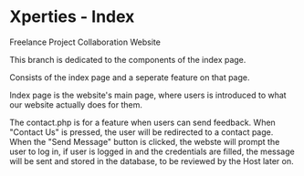 # Xperties - Index
Freelance Project Collaboration Website

This branch is dedicated to the components of the index page. 

Consists of the index page and a seperate feature on that page. 

Index page is the website's main page, where users is introduced to what our website actually does for them. 

The contact.php is for a feature when users can send feedback. When "Contact Us" is pressed, the user will be redirected to a contact page. When the "Send Message" button is clicked, the webste will prompt the user to log in, if user is logged in and the credentials are filled, the message will be sent and stored in the database, to be reviewed by the Host later on.
